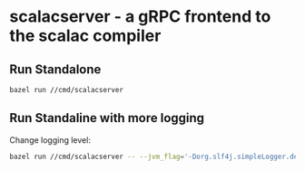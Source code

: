 # scalacserver - a gRPC frontend to the scalac compiler

## Run Standalone

```sh
bazel run //cmd/scalacserver
```

## Run Standaline with more logging

Change logging level:

```sh
bazel run //cmd/scalacserver -- --jvm_flag='-Dorg.slf4j.simpleLogger.defaultLogLevel=debug'
```